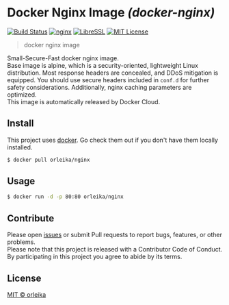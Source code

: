 # Docker Nginx Image _(docker-nginx)_

[![Build Status](https://img.shields.io/travis/orleika/docker-nginx/master.svg?style=flat-square)](https://travis-ci.org/orleika/docker-nginx)
[![nginx](http://img.shields.io/badge/nginx-v1.13.3-blue.svg?style=flat-square)](https://nginx.org/en/download.html)
[![LibreSSL](http://img.shields.io/badge/LibreSSL-v2.5.4-blue.svg?style=flat-square)](https://www.libressl.org/)
[![MIT License](http://img.shields.io/badge/license-MIT-blue.svg?style=flat-square)](https://orleika.github.io/mit-license)

> docker nginx image

Small-Secure-Fast docker nginx image.  
Base image is alpine, which is a security-oriented, lightweight Linux distribution. Most response headers are concealed, and DDoS mitigation is equipped. You should use secure headers included in `conf.d` for further safety considerations. Additionally, nginx caching parameters are optimized.  
This image is automatically released by Docker Cloud.

## Install

This project uses [docker](https://docs.docker.com). Go check them out if you don't have them locally installed.

```sh
$ docker pull orleika/nginx
```

## Usage

```sh
$ docker run -d -p 80:80 orleika/nginx
```

## Contribute

Please open [issues](https://github.com/orleika/docker-nginx/issues/new) or submit Pull requests to report bugs, features, or other problems.  
Please note that this project is released with a Contributor Code of Conduct. By participating in this project you agree to abide by its terms.

## License

[MIT © orleika](LICENSE)
